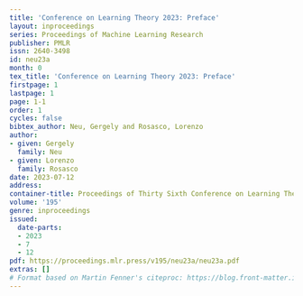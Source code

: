 ```yaml
---
title: 'Conference on Learning Theory 2023: Preface'
layout: inproceedings
series: Proceedings of Machine Learning Research
publisher: PMLR
issn: 2640-3498
id: neu23a
month: 0
tex_title: 'Conference on Learning Theory 2023: Preface'
firstpage: 1
lastpage: 1
page: 1-1
order: 1
cycles: false
bibtex_author: Neu, Gergely and Rosasco, Lorenzo
author:
- given: Gergely
  family: Neu
- given: Lorenzo
  family: Rosasco
date: 2023-07-12
address: 
container-title: Proceedings of Thirty Sixth Conference on Learning Theory
volume: '195'
genre: inproceedings
issued:
  date-parts:
  - 2023
  - 7
  - 12
pdf: https://proceedings.mlr.press/v195/neu23a/neu23a.pdf
extras: []
# Format based on Martin Fenner's citeproc: https://blog.front-matter.io/posts/citeproc-yaml-for-bibliographies/
---
```

